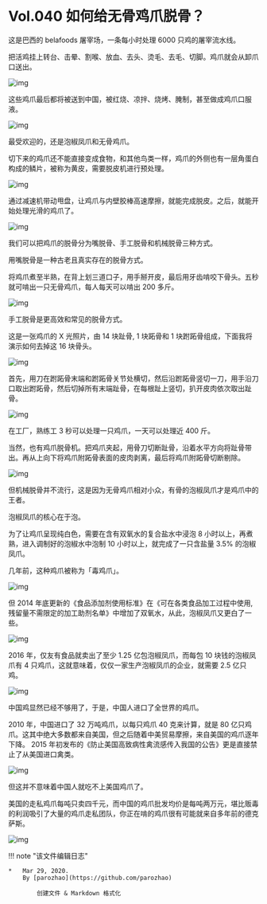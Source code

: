# Vol.040 如何给无骨鸡爪脱骨？

这是巴西的 belafoods 屠宰场，一条每小时处理 6000 只鸡的屠宰流水线。

把活鸡挂上转台、击晕、割喉、放血、去头、烫毛、去毛、切脚。鸡爪就会从卸爪口送出。

![img](https://mmbiz.qpic.cn/mmbiz_gif/U6yRaDu1NaYWR939mEJ6U5bsjCUhGnO3thChguAD9YAcXYGDST65lKZGFKOiclS1qMRPhdfhu6O39qySHxGg6Dg/640?wx_fmt=gif&tp=webp&wxfrom=5&wx_lazy=1)

这些鸡爪最后都将被送到中国，被红烧、凉拌、烧烤、腌制，甚至做成鸡爪口服液。

![img](https://mmbiz.qpic.cn/mmbiz_gif/U6yRaDu1NaYWR939mEJ6U5bsjCUhGnO3eCibPXRfQo2JZoydgA2UG26qGuRAUncqI4qeofEic9pAHicoQlMerEZdA/640?wx_fmt=gif&tp=webp&wxfrom=5&wx_lazy=1)

最受欢迎的，还是泡椒凤爪和无骨鸡爪。

切下来的鸡爪还不能直接变成食物，和其他鸟类一样，鸡爪的外侧也有一层角蛋白构成的鳞片，被称为黄皮，需要脱皮机进行预处理。

![img](https://mmbiz.qpic.cn/mmbiz_png/U6yRaDu1NaYWR939mEJ6U5bsjCUhGnO3oNlHM0SxcuI1qj4fJYwNlml2zFkFmKrCm8yMajyDuB7LDIgic4Ch2SA/640?wx_fmt=png&tp=webp&wxfrom=5&wx_lazy=1&wx_co=1)

通过减速机带动甩盘，让鸡爪与内壁胶棒高速摩擦，就能完成脱皮。之后，就能开始处理光滑的鸡爪了。

![img](https://mmbiz.qpic.cn/mmbiz_gif/U6yRaDu1NaYWR939mEJ6U5bsjCUhGnO3eiaQXYce8Y2Ol5OKaOo2UGyhdEP0vFcgZuR8Qd9LuLx2CLlu9pyE1Jw/640?wx_fmt=gif&tp=webp&wxfrom=5&wx_lazy=1)

我们可以把鸡爪的脱骨分为嘴脱骨、手工脱骨和机械脱骨三种方式。

用嘴脱骨是一种古老且真实存在的脱骨方式。

将鸡爪煮至半熟，在背上划三道口子，用手掰开皮，最后用牙齿啃咬下骨头。五秒就可啃出一只无骨鸡爪，每人每天可以啃出 200 多斤。

![img](https://mmbiz.qpic.cn/mmbiz_gif/U6yRaDu1NaYWR939mEJ6U5bsjCUhGnO3CuIALbs7xxWm4HU97p5NwHlUfiakr7YVnEDf2DQqsBU3NRZfc5RsbTw/640?wx_fmt=gif&tp=webp&wxfrom=5&wx_lazy=1)

手工脱骨是更高效和常见的脱骨方式。

这是一张鸡爪的 X 光照片，由 14 块趾骨, 1 块跖骨和 1 块跗跖骨组成，下面我将演示如何去掉这 16 块骨头。

![img](https://mmbiz.qpic.cn/mmbiz_png/U6yRaDu1NaYWR939mEJ6U5bsjCUhGnO39Hy8Ek2LibHnME69LZo1NmicWzxrjyAvbibkNhmvlibJZhEvoloMW1YGDQ/640?wx_fmt=png&tp=webp&wxfrom=5&wx_lazy=1&wx_co=1)

首先，用刀在跗跖骨末端和跗跖骨关节处横切，然后沿跗跖骨竖切一刀，用手沿刀口取出跗跖骨，然后切掉所有末端趾骨，在每根趾上竖切，扒开皮肉依次取出趾骨。

![img](https://mmbiz.qpic.cn/mmbiz_gif/U6yRaDu1NaYWR939mEJ6U5bsjCUhGnO3IEhXBtTjYfrbDQnZ7WGKY79743FfJkiagkjwDvuBRDw3Aw814IbMdcA/640?wx_fmt=gif&tp=webp&wxfrom=5&wx_lazy=1)

在工厂，熟练工 3 秒可以处理一只鸡爪，一天可以处理近 400 斤。

当然，也有鸡爪脱骨机。把鸡爪夹起，用骨刀切断趾骨，沿着水平方向将趾骨带出。再从上向下将鸡爪附跖骨表面的皮肉剥离，最后将鸡爪附跖骨切断剔除。

![img](https://mmbiz.qpic.cn/mmbiz_gif/U6yRaDu1NaYWR939mEJ6U5bsjCUhGnO3e4NTGAQYvu7S28oOibRwNjO0sibib4ngfUA82glltu5ZC5aiaudyxaGRfQ/640?wx_fmt=gif&tp=webp&wxfrom=5&wx_lazy=1)

但机械脱骨并不流行，这是因为无骨鸡爪相对小众，有骨的泡椒凤爪才是鸡爪中的王者。

泡椒凤爪的核心在于泡。

为了让鸡爪呈现纯白色，需要在含有双氧水的复合盐水中浸泡 8 小时以上，再煮熟，进入调制好的泡椒水中泡制 10 小时以上，就完成了一只含盐量 3.5% 的泡椒凤爪。

几年前，这种鸡爪被称为「毒鸡爪」。

![img](https://mmbiz.qpic.cn/mmbiz_gif/U6yRaDu1NaYWR939mEJ6U5bsjCUhGnO3VibLWXkR5V2qCicxB2rUbcfuHQKkJblPry6ZIv0B719Oku6JBTuG0XDA/640?wx_fmt=gif&tp=webp&wxfrom=5&wx_lazy=1)

但 2014 年底更新的《食品添加剂使用标准》在《可在各类食品加工过程中使用,残留量不需限定的加工助剂名单》中增加了双氧水，从此，泡椒凤爪又更白了一些。

![img](https://mmbiz.qpic.cn/mmbiz_gif/U6yRaDu1NaYWR939mEJ6U5bsjCUhGnO3HjuVxoHl4cRl1Aia3cvuVS1ohrIuib94xFLBhxhbGEMRkUUhExC2VBvg/640?wx_fmt=gif&tp=webp&wxfrom=5&wx_lazy=1)

2016 年，仅友有食品就卖出了至少 1.25 亿包泡椒凤爪，而每包 10 块钱的泡椒凤爪有 4 只鸡爪，这就意味着，仅仅一家生产泡椒凤爪的企业，就需要 2.5 亿只鸡。

![img](https://mmbiz.qpic.cn/mmbiz_gif/U6yRaDu1NaYWR939mEJ6U5bsjCUhGnO3UH5T5UKgHsibfQpC3VTYhic4PKOW2RoYicsSdcRicnI6Bloy9eMwdzAUvg/640?wx_fmt=gif&tp=webp&wxfrom=5&wx_lazy=1)

中国鸡显然已经不够用了，于是，中国人进口了全世界的鸡爪。

2010 年，中国进口了 32 万吨鸡爪，以每只鸡爪 40 克来计算，就是 80 亿只鸡爪。这其中绝大多数都来自美国，但之后随着中美贸易摩擦，来自美国的鸡爪逐年下降。 2015 年初发布的《防止美国高致病性禽流感传入我国的公告》更是直接禁止了从美国进口禽类。

![img](https://mmbiz.qpic.cn/mmbiz_gif/U6yRaDu1NaYWR939mEJ6U5bsjCUhGnO34fBfxBartMgFhDStrV61DqAf1nxgTr1OxajVA1o0udg2OOWUAvVwkw/640?wx_fmt=gif&tp=webp&wxfrom=5&wx_lazy=1)

但这并不意味着中国人就吃不上美国鸡爪了。

美国的走私鸡爪每吨只卖四千元，而中国的鸡爪批发均价是每吨两万元，堪比贩毒的利润吸引了大量的鸡爪走私团队，你正在啃的鸡爪很有可能就来自多年前的德克萨斯。

![img](https://mmbiz.qpic.cn/mmbiz_gif/U6yRaDu1NaYWR939mEJ6U5bsjCUhGnO3Rk0HJWB736cVGKwDM6EULk2TfF7y08XRroUiaIUhNOOfrVicFQEgHfiaQ/640?wx_fmt=gif&tp=webp&wxfrom=5&wx_lazy=1)

!!! note "该文件编辑日志"

	* 	Mar 29, 2020.
		By [parozhao](https://github.com/parozhao)
	
			创建文件 & Markdown 格式化
